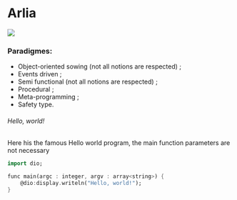 # Arlia

![](https://image.ibb.co/fS0hBT/arlico.png)

### Paradigmes:

 - Object-oriented sowing (not all notions are respected) ;
 - Events driven ;
 - Semi functional (not all notions are respected) ;
 - Procedural ;
 - Meta-programming ;
 - Safety type.
 
###### Hello, world!
 
Here his the famous Hello world program, the main function parameters are not necessary
 
```dart
import dio;

func main(argc : integer, argv : array<string>) {
    @dio:display.writeln("Hello, world!");
}
```
